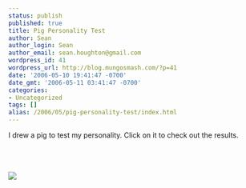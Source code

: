 ```yaml
---
status: publish
published: true
title: Pig Personality Test
author: Sean
author_login: Sean
author_email: sean.houghton@gmail.com
wordpress_id: 41
wordpress_url: http://blog.mungosmash.com/?p=41
date: '2006-05-10 19:41:47 -0700'
date_gmt: '2006-05-11 03:41:47 -0700'
categories:
- Uncategorized
tags: []
alias: /2006/05/pig-personality-test/index.html
---
```

I drew a pig to test my personality.  Click on it to check out the results.

<a href="http://drawapig.desktopcreatures.com/gallery/large.asp?id=1073023&p=0&hof=1&q=personality+test"><br />
<br/><br />
<img src="http://drawapig.desktopcreatures.com/gallery/2006/5/11/1073023.jpg"/><br />
<br/><br />
</a>

